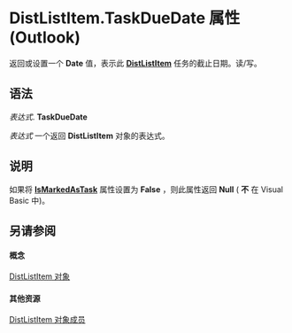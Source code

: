 
# DistListItem.TaskDueDate 属性 (Outlook)

返回或设置一个 **Date** 值，表示此 **[DistListItem](027c3986-abff-d9b1-ecc2-26d60805e952.md)** 任务的截止日期。读/写。


## 语法

 _表达式_. **TaskDueDate**

 _表达式_ 一个返回 **DistListItem** 对象的表达式。


## 说明

如果将 **[IsMarkedAsTask](6dc846e0-c6a6-2151-13e7-f305772b5ae8.md)** 属性设置为 **False** ，则此属性返回 **Null** ( **不** 在 Visual Basic 中)。


## 另请参阅


#### 概念


[DistListItem 对象](027c3986-abff-d9b1-ecc2-26d60805e952.md)
#### 其他资源


[DistListItem 对象成员](3ba4af84-ce84-61d9-1bc9-fab41bf6f125.md)